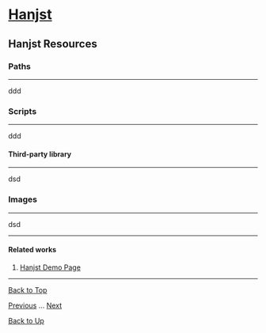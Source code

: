 # [Hanjst](/hanjst/index)
## Hanjst Resources
### Paths
---
ddd


### Scripts
---
ddd

#### Third-party library
---
dsd


### Images
---
dsd



---

#### Related works

1. [Hanjst Demo Page](https://ufqi.com/dev/hanjst/)


---

[Back to Top](/hanjst/hanjst-resource)

[Previous](./data-in-json) ... [Next](./)

[Back to Up](/hanjst/index)
<!--stackedit_data:
eyJoaXN0b3J5IjpbMTk5ODAxMTc0NywtMTc1NzQ4MTcxOV19
-->